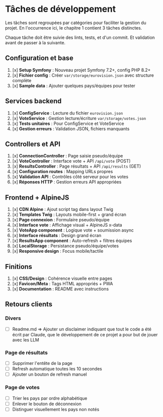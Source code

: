 # Tâches de développement

Les tâches sont regroupées par catégories pour faciliter la gestion du projet.
En l'occurrence ici, le chapitre 1 contient 3 tâches distinctes.

Chaque tâche doit être suivie des lints, tests, et d'un commit. Et validation avant de passer à la suivante.

## Configuration et base
1. [x] **Setup Symfony** : Nouveau projet Symfony 7.2+, config PHP 8.2+
2. [x] **Fichier config** : Créer `var/storage/eurovision.json` avec structure complète
3. [x] **Sample data** : Ajouter quelques pays/équipes pour tester

## Services backend
1. [x] **ConfigService** : Lecture du fichier `eurovision.json`
2. [x] **VoteService** : Gestion lecture/écriture `var/storage/votes.json`
3. [x] **Tests unitaires** : Pour ConfigService et VoteService
4. [x] **Gestion erreurs** : Validation JSON, fichiers manquants

## Controllers et API
1. [x] **ConnectionController** : Page saisie pseudo/équipe
2. [x] **VoteController** : Interface vote + API `/api/vote` (POST)
3. [x] **ResultsController** : Page résultats + API `/api/results` (GET)
4. [x] **Configuration routes** : Mapping URLs propres
5. [x] **Validation API** : Contrôles côté serveur pour les votes
6. [x] **Réponses HTTP** : Gestion erreurs API appropriées

## Frontend + AlpineJS
1. [x] **CDN Alpine** : Ajout script tag dans layout Twig
2. [x] **Templates Twig** : Layouts mobile-first + grand écran
3. [x] **Page connexion** : Formulaire pseudo/équipe
4. [x] **Interface vote** : Affichage visual + AlpineJS x-data
5. [x] **VoteApp component** : Logique vote + soumission async
6. [x] **Interface résultats** : Design grand écran
7. [x] **ResultsApp component** : Auto-refresh + filtres équipes
8. [x] **LocalStorage** : Persistance pseudo/équipe/votes
9. [x] **Responsive design** : Focus mobile/tactile

## Finitions
1. [x] **CSS/Design** : Cohérence visuelle entre pages
2. [x] **Favicon/Meta** : Tags HTML appropriés + PWA
3. [x] **Documentation** : README avec instructions

## Retours clients

### Divers
- [ ] Readme.md => Ajouter un disclaimer indiquant que tout le code a été écrit par Claude, que le développement de ce projet a pour but de jouer avec les LLM

### Page de résultats
- [ ] Supprimer l'entête de la page
- [ ] Refresh automatique toutes les 10 secondes
- [ ] Ajouter un bouton de refresh manuel

### Page de votes
- [ ] Trier les pays par ordre alphabétique
- [ ] Enlever le bouton de déconnexion
- [ ] Distinguer visuellement les pays non notés
